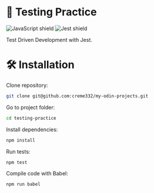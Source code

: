 # 🧪 Testing Practice
![JavaScript shield](https://img.shields.io/badge/-JavaScript-yellow)
![Jest shield](https://img.shields.io/badge/-Jest-red)

Test Driven Development with Jest.

#  🛠 Installation

Clone repository:
```sh
git clone git@github.com:creme332/my-odin-projects.git
```

Go to project folder:
```sh
cd testing-practice
```

Install dependencies:
```sh
npm install
```

Run tests:
```sh
npm test
```

Compile code with Babel:
```sh
npm run babel
```